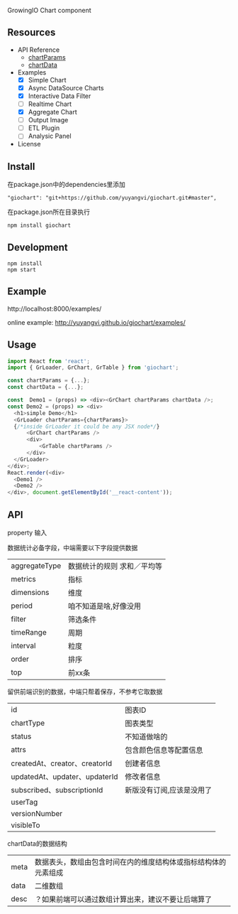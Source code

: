 GrowingIO Chart component
## Resources
* API Reference
   * [chartParams](API.md#chartParams)
   * [chartData](API.md#chartData)
* Examples
  * [x] Simple Chart
  * [x] Async DataSource Charts
  * [x] Interactive Data Filter
  * [ ] Realtime Chart
  * [x] Aggregate Chart
  * [ ] Output Image
  * [ ] ETL Plugin
  * [ ] Analysic Panel
* License

## Install
在package.json中的dependencies里添加
```
"giochart": "git+https://github.com/yuyangvi/giochart.git#master",
```
在package.json所在目录执行
```
npm install giochart
```
## Development
```
npm install
npm start
```

## Example
http://localhost:8000/examples/

online example: http://yuyangvi.github.io/giochart/examples/

## Usage

```js
import React from 'react';
import { GrLoader, GrChart, GrTable } from 'giochart';

const chartParams = {...};
const chartData = {...};

const  Demo1 = (props) => <div><GrChart chartParams chartData />;
const Demo2 = (props) => <div>
  <h1>simple Demo</h1>
  <GrLoader chartParams={chartParams}>
  {/*inside GrLoader it could be any JSX node*/}
      <GrChart chartParams />
      <div>
          <GrTable chartParams />
      </div>
  </GrLoader>
</div>;
React.render(<div>
  <Demo1 />
  <Demo2 />
</div>, document.getElementById('__react-content'));
```

## API
property
输入

数据统计必备字段，中端需要以下字段提供数据
<table class="table table-bordered table-striped">
<tbody><tr><td>aggregateType</td><td>数据统计的规则 求和／平均等</td></tr>
<tr><td>metrics</td><td>指标</td></tr>
<tr><td>dimensions</td><td>维度</td></tr>
<tr><td>period</td><td>咱不知道是啥,好像没用</td></tr>
<tr><td>filter</td><td>筛选条件</td></tr>
<tr><td>timeRange</td><td>周期</td></tr>
<tr><td>interval</td><td>粒度</td></tr>
<tr><td>order</td><td>排序</td></tr>
<tr><td>top</td><td>前xx条</td></tr>
</tbody></table>

留供前端识别的数据，中端只帮着保存，不参考它取数据

<table class="table table-bordered table-striped">
<tbody><tr><td>id</td><td>图表ID</td></tr>
<tr><td>chartType</td><td>图表类型</td></tr>
<tr><td>status</td><td>不知道做啥的</td></tr>
<tr><td>attrs</td><td>包含颜色信息等配置信息</td></tr>
<tr><td>createdAt、creator、creatorId</td><td>创建者信息</td></tr>
<tr><td>updatedAt、updater、updaterId</td><td>修改者信息</td></tr>
<tr><td>subscribed、subscriptionId</td><td>新版没有订阅,应该是没用了</td></tr>
<tr><td>userTag</td><td></td></tr>
<tr><td>versionNumber</td><td></td></tr>
<tr><td>visibleTo</td><td></td></tr>
</tbody></table>

chartData的数据结构
<table class="table table-bordered table-striped">
<tbody><tr><td>meta</td><td>数据表头，数组由包含时间在内的维度结构体或指标结构体的元素组成</td></tr>
<tr><td>data</td><td>二维数组</td></tr>
<tr><td>desc</td><td>？如果前端可以通过数组计算出来，建议不要让后端算了</td></tr>
</tbody></table>
